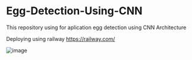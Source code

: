 # Egg-Detection-Using-CNN
This repository using for aplication egg detection using CNN Architecture

Deploying using railway
https://railway.com/

![image](https://github.com/user-attachments/assets/430d9c2d-1dea-4d1f-9d30-c9620d7c526a)


